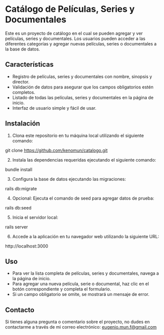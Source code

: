 # Catálogo de Películas, Series y Documentales

Este es un proyecto de catálogo en el cual se pueden agregar y ver películas, series y documentales. Los usuarios pueden acceder a las diferentes categorías y agregar nuevas películas, series o documentales a la base de datos.

## Características

- Registro de películas, series y documentales con nombre, sinopsis y director.
- Validación de datos para asegurar que los campos obligatorios estén completos.
- Listado de todas las películas, series y documentales en la página de inicio.
- Interfaz de usuario simple y fácil de usar.

## Instalación

1. Clona este repositorio en tu máquina local utilizando el siguiente comando:

git clone https://github.com/kenomun/catalogo.git


2. Instala las dependencias requeridas ejecutando el siguiente comando:

bundle install


3. Configura la base de datos ejecutando las migraciones:

rails db:migrate


4. Opcional: Ejecuta el comando de seed para agregar datos de prueba:

rails db:seed


5. Inicia el servidor local:

rails server


6. Accede a la aplicación en tu navegador web utilizando la siguiente URL:

http://localhost:3000



## Uso

- Para ver la lista completa de películas, series y documentales, navega a la página de inicio.
- Para agregar una nueva película, serie o documental, haz clic en el botón correspondiente y completa el formulario.
- Si un campo obligatorio se omite, se mostrará un mensaje de error.


## Contacto

Si tienes alguna pregunta o comentario sobre el proyecto, no dudes en contactarme a través de mi correo electrónico: eugenio.mun.f@gmail.com

